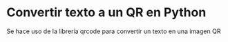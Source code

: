 # Convertir texto a un QR en Python
Se hace uso de la librería qrcode para convertir un texto en una imagen QR
